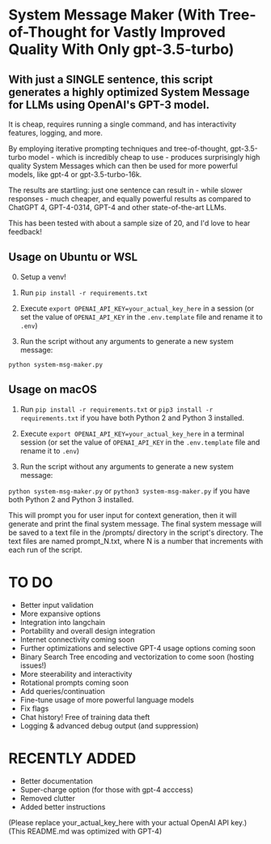 # System Message Maker (With Tree-of-Thought for Vastly Improved Quality With Only gpt-3.5-turbo)

## **With just a SINGLE sentence**, this script generates a highly optimized System Message for LLMs using OpenAI's GPT-3 model. 

It is cheap, requires running a single command, and has interactivity features, logging, and more.

By employing iterative prompting techniques and tree-of-thought, gpt-3.5-turbo model - which is incredibly cheap to use - produces surprisingly high quality System Messages which can then be used for more powerful models, like gpt-4 or gpt-3.5-turbo-16k.

The results are startling: just one sentence can result in - while slower responses - much cheaper, and equally powerful results as compared to ChatGPT 4, GPT-4-0314, GPT-4 and other state-of-the-art LLMs.

This has been tested with about a sample size of 20, and I'd love to hear feedback!


## Usage on Ubuntu or WSL

0. Setup a venv!

1. Run `pip install -r requirements.txt`

2. Execute `export OPENAI_API_KEY=your_actual_key_here` in a session (or set the value of `OPENAI_API_KEY` in the `.env.template` file and rename it to `.env`)

3. Run the script without any arguments to generate a new system message:

`python system-msg-maker.py`

## Usage on macOS

1. Run `pip install -r requirements.txt` or `pip3 install -r requirements.txt` if you have both Python 2 and Python 3 installed.

2. Execute `export OPENAI_API_KEY=your_actual_key_here` in a terminal session (or set the value of `OPENAI_API_KEY` in the `.env.template` file and rename it to `.env`)

3. Run the script without any arguments to generate a new system message:

`python system-msg-maker.py` or `python3 system-msg-maker.py` if you have both Python 2 and Python 3 installed.

This will prompt you for user input for context generation, then it will generate and print the final system message. The final system message will be saved to a text file in the /prompts/ directory in the script's directory. The text files are named prompt_N.txt, where N is a number that increments with each run of the script.


# TO DO
- Better input validation
- More expansive options
- Integration into langchain
- Portability and overall design integration
- Internet connectivity coming soon
- Further optimizations and selective GPT-4 usage options coming soon
- Binary Search Tree encoding and vectorization to come soon (hosting issues!)
- More steerability and interactivity
- Rotational prompts coming soon
- Add queries/continuation
- Fine-tune usage of more powerful language models
- Fix flags
- Chat history! Free of training data theft
- Logging & advanced debug output (and suppression)

# RECENTLY ADDED
- Better documentation
- Super-charge option (for those with gpt-4 acccess)
- Removed clutter
- Added better instructions

(Please replace your_actual_key_here with your actual OpenAI API key.)
(This README.md was optimized with GPT-4)
